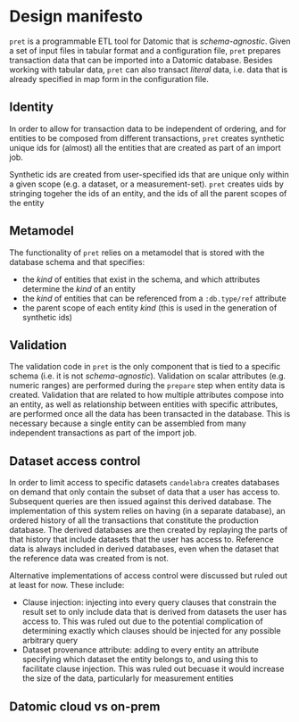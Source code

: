 # Design manifesto

`pret` is a programmable ETL tool for Datomic that is *schema-agnostic*. Given a set of input files in tabular format and a configuration file, `pret` prepares transaction data that can be imported into a Datomic database. Besides working with tabular data, `pret` can also transact *literal* data, i.e. data that is already specified in map form in the configuration file.

## Identity

In order to allow for transaction data to be independent of ordering, and for entities to be composed from different transactions, `pret` creates synthetic unique ids for (almost) all the entities that are created as part of an import job.

Synthetic ids are created from user-specified ids that are unique only within a given scope (e.g. a dataset, or a measurement-set). `pret` creates uids by stringing togeher the ids of an entity, and the ids of all the parent scopes of the entity

## Metamodel

The functionality of `pret` relies on a metamodel that is stored with the database schema and that specifies:
- the *kind* of entities that exist in the schema, and which attributes determine the *kind* of an entity
- the *kind* of entities that can be referenced from a `:db.type/ref` attribute
- the parent scope of each entity *kind* (this is used in the generation of synthetic ids)

## Validation

The validation code in `pret` is the only component that is tied to a specific schema (i.e. it is not *schema-agnostic*). Validation on scalar attributes (e.g. numeric ranges) are performed during the `prepare` step when entity data is created. Validation that are related to how multiple attributes compose into an entity, as well as relationship between entities with specific attributes, are performed once all the data has been transacted in the database. This is necessary because a single entity can be assembled from many independent transactions as part of the import job.

## Dataset access control

In order to limit access to specific datasets `candelabra` creates databases on demand that only contain the subset of data that a user has access to. Subsequent queries are then issued against this derived database. The implementation of this system relies on having (in a separate database), an ordered history of all the transactions that constitute the production database. The derived databases are then created by replaying the parts of that history that include datasets that the user has access to. Reference data is always included in derived databases, even when the dataset that the reference data was created from is not.

Alternative implementations of access control were discussed but ruled out at least for now. These include:
- Clause injection: injecting into every query clauses that constrain the result set to only include data that is derived from datasets the user has access to. This was ruled out due to the potential complication of determining exactly which clauses should be injected for any possible arbitrary query
- Dataset provenance attribute: adding to every entity an attribute specifying which dataset the entity belongs to, and using this to facilitate clause injection. This was ruled out becuase it would increase the size of the data, particularly for measurement entities

## Datomic cloud vs on-prem



